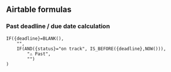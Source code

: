 
## Airtable formulas

### Past deadline / due date calculation

````
IF({deadline}=BLANK(),
    "",
	IF(AND({status}="on track", IS_BEFORE({deadline},NOW())),
        "⚠️ Past",
        "")
)
````
